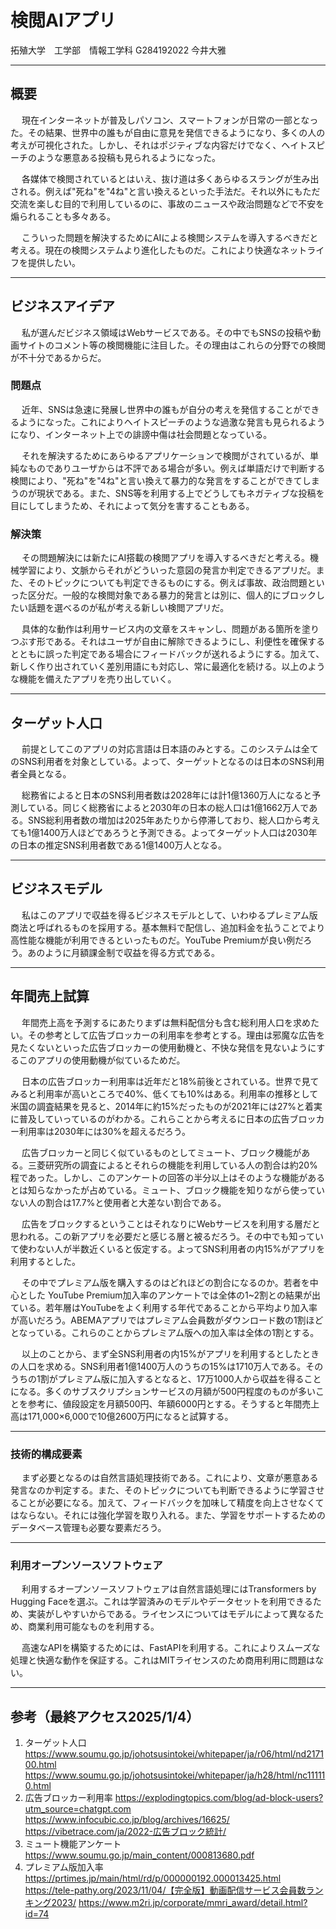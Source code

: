 # 検閲AIアプリ
拓殖大学　工学部　情報工学科
G284192022 今井大雅

*** 

## 概要
&emsp; 現在インターネットが普及しパソコン、スマートフォンが日常の一部となった。その結果、世界中の誰もが自由に意見を発信できるようになり、多くの人の考えが可視化された。しかし、それはポジティブな内容だけでなく、ヘイトスピーチのような悪意ある投稿も見られるようになった。

&emsp; 各媒体で検閲されているとはいえ、抜け道は多くあらゆるスラングが生み出される。例えば"死ね"を"4ね"と言い換えるといった手法だ。それ以外にもただ交流を楽しむ目的で利用しているのに、事故のニュースや政治問題などで不安を煽られることも多々ある。

&emsp; こういった問題を解決するためにAIによる検閲システムを導入するべきだと考える。現在の検閲システムより進化したものだ。これにより快適なネットライフを提供したい。

***

## ビジネスアイデア

&emsp; 私が選んだビジネス領域はWebサービスである。その中でもSNSの投稿や動画サイトのコメント等の検閲機能に注目した。その理由はこれらの分野での検閲が不十分であるからだ。

### 問題点

&emsp; 近年、SNSは急速に発展し世界中の誰もが自分の考えを発信することができるようになった。これによりヘイトスピーチのような過激な発言も見られるようになり、インターネット上での誹謗中傷は社会問題となっている。

&emsp; それを解決するためにあらゆるアプリケーションで検閲がされているが、単純なものでありユーザからは不評である場合が多い。例えば単語だけで判断する検閲により、"死ね"を"4ね"と言い換えて暴力的な発言をすることができてしまうのが現状である。また、SNS等を利用する上でどうしてもネガティブな投稿を目にしてしまうため、それによって気分を害することもある。

### 解決策

&emsp; その問題解決には新たにAI搭載の検閲アプリを導入するべきだと考える。機械学習により、文脈からそれがどういった意図の発言か判定できるアプリだ。また、そのトピックについても判定できるものにする。例えば事故、政治問題といった区分だ。一般的な検閲対象である暴力的発言とは別に、個人的にブロックしたい話題を選べるのが私が考える新しい検閲アプリだ。

&emsp; 具体的な動作は利用サービス内の文章をスキャンし、問題がある箇所を塗りつぶす形である。それはユーザが自由に解除できるようにし、利便性を確保するとともに誤った判定である場合にフィードバックが送れるようにする。加えて、新しく作り出されていく差別用語にも対応し、常に最適化を続ける。以上のような機能を備えたアプリを売り出していく。

***

## ターゲット人口

&emsp; 前提としてこのアプリの対応言語は日本語のみとする。このシステムは全てのSNS利用者を対象としている。よって、ターゲットとなるのは日本のSNS利用者全員となる。

&emsp; 総務省によると日本のSNS利用者数は2028年には計1億1360万人になると予測している。同じく総務省によると2030年の日本の総人口は1億1662万人である。SNS総利用者数の増加は2025年あたりから停滞しており、総人口から考えても1億1400万人ほどであろうと予測できる。よってターゲット人口は2030年の日本の推定SNS利用者数である1億1400万人となる。

***

## ビジネスモデル

&emsp; 私はこのアプリで収益を得るビジネスモデルとして、いわゆるプレミアム版商法と呼ばれるものを採用する。基本無料で配信し、追加料金を払うことでより高性能な機能が利用できるといったものだ。YouTube Premiumが良い例だろう。あのように月額課金制で収益を得る方式である。

***

## 年間売上試算

&emsp; 年間売上高を予測するにあたりまずは無料配信分も含む総利用人口を求めたい。その参考として広告ブロッカーの利用率を参考とする。理由は邪魔な広告を見たくないといった広告ブロッカーの使用動機と、不快な発信を見ないようにするこのアプリの使用動機が似ているためだ。

&emsp; 日本の広告ブロッカー利用率は近年だと18%前後とされている。世界で見てみると利用率が高いところで40%、低くても10%はある。利用率の推移として米国の調査結果を見ると、2014年に約15%だったものが2021年には27%と着実に普及していっているのがわかる。これらことから考えるに日本の広告ブロッカー利用率は2030年には30%を超えるだろう。

&emsp; 広告ブロッカーと同じく似ているものとしてミュート、ブロック機能がある。三菱研究所の調査によるとそれらの機能を利用している人の割合は約20%程であった。しかし、このアンケートの回答の半分以上はそのような機能があるとは知らなかったが占めている。ミュート、ブロック機能を知りながら使っていない人の割合は17.7%と使用者と大差ない割合である。

&emsp; 広告をブロックするということはそれなりにWebサービスを利用する層だと思われる。この新アプリを必要だと感じる層と被るだろう。その中でも知っていて使わない人が半数近くいると仮定する。よってSNS利用者の内15%がアプリを利用するとした。

&emsp; その中でプレミアム版を購入するのはどれほどの割合になるのか。若者を中心とした
YouTube Premium加入率のアンケートでは全体の1~2割との結果が出ている。若年層はYouTubeをよく利用する年代であることから平均より加入率が高いだろう。ABEMAアプリではプレミアム会員数がダウンロード数の1割ほどとなっている。これらのことからプレミアム版への加入率は全体の1割とする。

&emsp; 以上のことから、まず全SNS利用者の内15%がアプリを利用するとしたときの人口を求める。SNS利用者1億1400万人のうちの15%は1710万人である。そのうちの1割がプレミアム版に加入するとなると、17万1000人から収益を得ることになる。多くのサブスクリプションサービスの月額が500円程度のものが多いことを参考に、値段設定を月額500円、年額6000円とする。そうすると年間売上高は171,000×6,000で10億2600万円になると試算する。

***

### 技術的構成要素

&emsp; まず必要となるのは自然言語処理技術である。これにより、文章が悪意ある発言なのか判定する。また、そのトピックについても判断できるように学習させることが必要になる。加えて、フィードバックを加味して精度を向上させなくてはならない。それには強化学習を取り入れる。また、学習をサポートするためのデータベース管理も必要な要素だろう。

***

### 利用オープンソースソフトウェア

&emsp; 利用するオープンソースソフトウェアは自然言語処理にはTransformers by Hugging Faceを選ぶ。これは学習済みのモデルやデータセットを利用できるため、実装がしやすいからである。ライセンスについてはモデルによって異なるため、商業利用可能なものを利用する。

&emsp; 高速なAPIを構築するためには、FastAPIを利用する。これによりスムーズな処理と快適な動作を保証する。これはMITライセンスのため商用利用に問題はない。

***

## 参考（最終アクセス2025/1/4）
1. ターゲット人口
https://www.soumu.go.jp/johotsusintokei/whitepaper/ja/r06/html/nd217100.html
https://www.soumu.go.jp/johotsusintokei/whitepaper/ja/h28/html/nc111110.html
2. 広告ブロッカー利用率
https://explodingtopics.com/blog/ad-block-users?utm_source=chatgpt.com
https://www.infocubic.co.jp/blog/archives/16625/
https://vibetrace.com/ja/2022-広告ブロック統計/
3. ミュート機能アンケート
https://www.soumu.go.jp/main_content/000813680.pdf
4. プレミアム版加入率
https://prtimes.jp/main/html/rd/p/000000192.000013425.html
https://tele-pathy.org/2023/11/04/【完全版】動画配信サービス会員数ランキング2023/
https://www.m2ri.jp/corporate/mmri_award/detail.html?id=74
